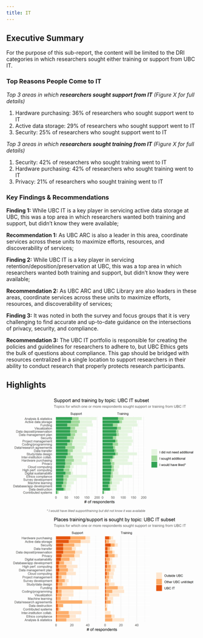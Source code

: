 ```yaml
---
title: IT
---
```


## Executive Summary
For the purpose of this sub-report, the content will be limited to the DRI categories in which researchers sought either training or support from UBC IT.     

### Top Reasons People Come to IT

_Top 3 areas in which **researchers sought support from IT** (Figure X for full details)_

1. Hardware purchasing: 36% of researchers who sought support went to IT 
2. Active data storage: 29% of researchers who sought support went to IT 
3. Security: 25% of researchers who sought support went to IT 

_Top 3 areas in which **researchers sought training from IT** (Figure X for full details)_ 

1. Security: 42% of researchers who sought training went to IT 
2. Hardware purchasing: 42% of researchers who sought training went to IT 
3. Privacy: 21% of researchers who sought training went to IT 

### Key Findings & Recommendations

**Finding 1:**  While UBC IT is a key player in servicing active data storage at UBC, this was a top area in which researchers wanted both training and support, but didn’t know they were available; 

**Recommendation 1:**  As UBC ARC is also a leader in this area, coordinate services across these units to maximize efforts, resources, and discoverability of services;

**Finding 2:**  While UBC IT is a key player in servicing retention/deposition/preservation at UBC, this was a top area in which researchers wanted both training and support, but didn’t know they were available; 

**Recommendation 2:** As UBC ARC and UBC Library are also leaders in these areas, coordinate services across these units to maximize efforts, resources, and discoverability of services; 

**Finding 3:** It was noted in both the survey and focus groups that it is very challenging to find accurate and up-to-date guidance on the intersections of privacy, security, and compliance. 

**Recommendation 3:** The UBC IT portfolio is responsible for creating the policies and guidelines for researchers to adhere to, but UBC Ethics gets the bulk of questions about compliance.  This gap should be bridged with resources centralized in a single location to support researchers in their ability to conduct research that properly protects research participants. 


## Highlights

<img class="figure-sub" alt="Need for support/training" src="graphs/UBC_IT_support-training.png">

<img class="figure-sub" alt="Places support is sought" src="graphs/UBC_IT_where.png">

